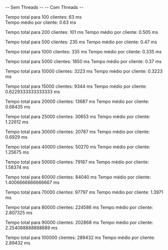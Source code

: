 -- Sem Threads --                                                           -- Com Threads --

Tempo total para 100 clientes: 63 ms                                        
Tempo médio por cliente: 0.63 ms

Tempo total para 200 clientes: 101 ms
Tempo médio por cliente: 0.505 ms

Tempo total para 500 clientes: 235 ms
Tempo médio por cliente: 0.47 ms

Tempo total para 1000 clientes: 335 ms
Tempo médio por cliente: 0.335 ms

Tempo total para 5000 clientes: 1850 ms
Tempo médio por cliente: 0.37 ms

Tempo total para 10000 clientes: 3223 ms
Tempo médio por cliente: 0.3223 ms

Tempo total para 15000 clientes: 9344 ms
Tempo médio por cliente: 0.6229333333333333 ms

Tempo total para 20000 clientes: 13687 ms
Tempo médio por cliente: 0.68435 ms

Tempo total para 25000 clientes: 30653 ms
Tempo médio por cliente: 1.22612 ms

Tempo total para 30000 clientes: 20787 ms
Tempo médio por cliente: 0.6929 ms

Tempo total para 40000 clientes: 50270 ms
Tempo médio por cliente: 1.25675 ms

Tempo total para 50000 clientes: 79187 ms
Tempo médio por cliente: 1.58374 ms

Tempo total para 60000 clientes: 84040 ms
Tempo médio por cliente: 1.4006666666666667 ms

Tempo total para 70000 clientes: 97797 ms
Tempo médio por cliente: 1.3971 ms

Tempo total para 80000 clientes: 224586 ms
Tempo médio por cliente: 2.807325 ms

Tempo total para 90000 clientes: 202868 ms
Tempo médio por cliente: 2.254088888888889 ms

Tempo total para 100000 clientes: 289432 ms
Tempo médio por cliente: 2.89432 ms